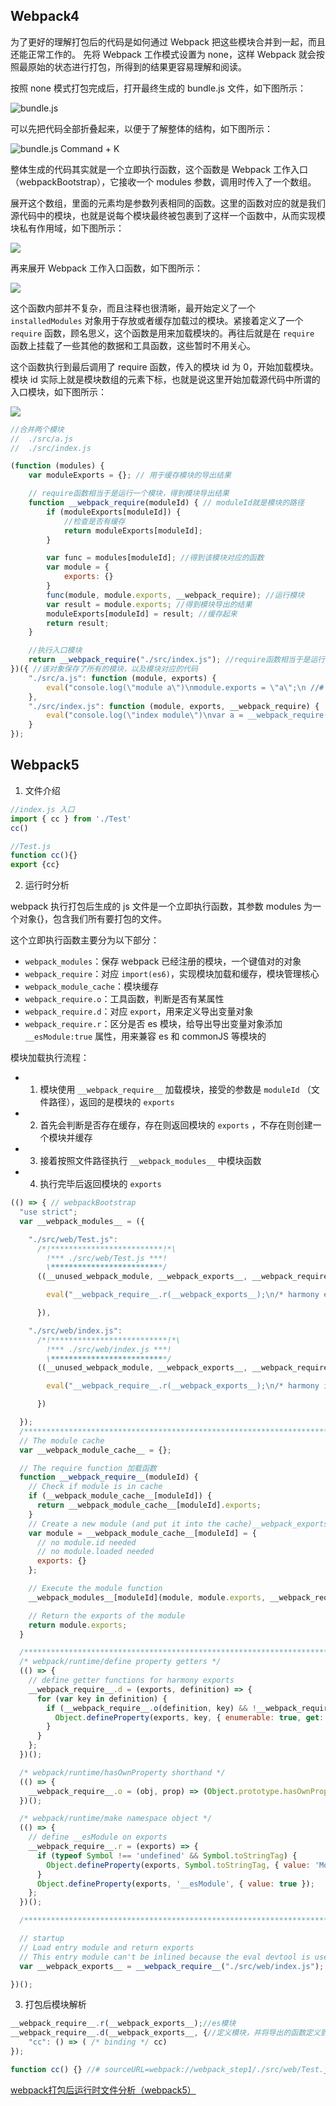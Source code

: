 ## Webpack4

为了更好的理解打包后的代码是如何通过 Webpack 把这些模块合并到一起，而且还能正常工作的。
先将 Webpack 工作模式设置为 none，这样 Webpack 就会按照最原始的状态进行打包，所得到的结果更容易理解和阅读。

按照 none 模式打包完成后，打开最终生成的 bundle.js 文件，如下图所示：

![bundle.js](https://s0.lgstatic.com/i/image3/M01/8B/13/Cgq2xl6dFMCAIUxiAAGa_XXbqjc578.png)

可以先把代码全部折叠起来，以便于了解整体的结构，如下图所示：

![bundle.js Command + K](https://s0.lgstatic.com/i/image3/M01/11/FD/Ciqah16dFM-AVj_BAABXnvvMgEs140.png)

整体生成的代码其实就是一个立即执行函数，这个函数是 Webpack 工作入口（webpackBootstrap），它接收一个 modules 参数，调用时传入了一个数组。

展开这个数组，里面的元素均是参数列表相同的函数。这里的函数对应的就是我们源代码中的模块，也就是说每个模块最终被包裹到了这样一个函数中，从而实现模块私有作用域，如下图所示：

![](https://s0.lgstatic.com/i/image3/M01/04/CE/CgoCgV6dFNiAE5w5AACemkpDN74095.png)

再来展开 Webpack 工作入口函数，如下图所示：

![](https://s0.lgstatic.com/i/image3/M01/8B/13/Cgq2xl6dFOOASkRMAAKy8jLkXaM933.png)

这个函数内部并不复杂，而且注释也很清晰，最开始定义了一个 `installedModules` 对象用于存放或者缓存加载过的模块。紧接着定义了一个 `require` 函数，顾名思义，这个函数是用来加载模块的。再往后就是在 `require` 函数上挂载了一些其他的数据和工具函数，这些暂时不用关心。

这个函数执行到最后调用了 require 函数，传入的模块 id 为 0，开始加载模块。模块 id 实际上就是模块数组的元素下标，也就是说这里开始加载源代码中所谓的入口模块，如下图所示：

![](https://s0.lgstatic.com/i/image3/M01/8B/13/Cgq2xl6dFOyAHCNzAAKy8jLkXaM393.png)

```javaScript
//合并两个模块
//  ./src/a.js
//  ./src/index.js

(function (modules) {
    var moduleExports = {}; // 用于缓存模块的导出结果

    // require函数相当于是运行一个模块，得到模块导出结果
    function __webpack_require(moduleId) { // moduleId就是模块的路径
        if (moduleExports[moduleId]) {
            //检查是否有缓存
            return moduleExports[moduleId];
        }

        var func = modules[moduleId]; //得到该模块对应的函数
        var module = {
            exports: {}
        }
        func(module, module.exports, __webpack_require); //运行模块
        var result = module.exports; //得到模块导出的结果
        moduleExports[moduleId] = result; //缓存起来
        return result;
    }

    //执行入口模块
    return __webpack_require("./src/index.js"); //require函数相当于是运行一个模块，得到模块导出结果
})({ //该对象保存了所有的模块，以及模块对应的代码
    "./src/a.js": function (module, exports) {
        eval("console.log(\"module a\")\nmodule.exports = \"a\";\n //# sourceURL=webpack:///./src/a.js")
    },
    "./src/index.js": function (module, exports, __webpack_require) {
        eval("console.log(\"index module\")\nvar a = __webpack_require(\"./src/a.js\")\na.abc();\nconsole.log(a)\n //# sourceURL=webpack:///./src/index.js")
    }
});
```

## Webpack5

1. 文件介绍

```javaScript
//index.js 入口
import { cc } from './Test'
cc()

//Test.js
function cc(){}
export {cc}
```

2. 运行时分析

webpack 执行打包后生成的 js 文件是一个立即执行函数，其参数 modules 为一个对象{}，包含我们所有要打包的文件。

这个立即执行函数主要分为以下部分：

- `webpack_modules`：保存 webpack 已经注册的模块，一个键值对的对象
- `webpack_require`：对应 `import(es6)`，实现模块加载和缓存，模块管理核心
- `webpack_module_cache`：模块缓存
- `webpack_require.o`：工具函数，判断是否有某属性
- `webpack_require.d`：对应 `export`，用来定义导出变量对象
- `webpack_require.r`：区分是否 es 模块，给导出导出变量对象添加`__esModule:true` 属性，用来兼容 es 和 commonJS 等模块的

模块加载执行流程：

- 1. 模块使用 `__webpack_require__` 加载模块，接受的参数是 `moduleId` （文件路径），返回的是模块的 `exports`

- 2. 首先会判断是否存在缓存，存在则返回模块的 `exports` ，不存在则创建一个模块并缓存

- 3. 接着按照文件路径执行 `__webpack_modules__` 中模块函数

- 4. 执行完毕后返回模块的 `exports`

```javaScript
(() => { // webpackBootstrap
  "use strict";
  var __webpack_modules__ = ({

    "./src/web/Test.js":
      /*!*************************!*\
        !*** ./src/web/Test.js ***!
        \*************************/
      ((__unused_webpack_module, __webpack_exports__, __webpack_require__) => {

        eval("__webpack_require__.r(__webpack_exports__);\n/* harmony export */ __webpack_require__.d(__webpack_exports__, {\n/* harmony export */   \"cc\": () => (/* binding */ cc)\n/* harmony export */ });\nfunction cc(){\n\n}\n\n\n\n//# sourceURL=webpack://webpack_step1/./src/web/Test.js?");

      }),

    "./src/web/index.js":
      /*!**************************!*\
        !*** ./src/web/index.js ***!
        \**************************/
      ((__unused_webpack_module, __webpack_exports__, __webpack_require__) => {

        eval("__webpack_require__.r(__webpack_exports__);\n/* harmony import */ var _Test__WEBPACK_IMPORTED_MODULE_0__ = __webpack_require__(/*! ./Test */ \"./src/web/Test.js\");\n// import { count } from './Count'\n\n\n// count()\n(0,_Test__WEBPACK_IMPORTED_MODULE_0__.cc)()\n\n// // 异步加载\n// import('./Number').then(({number}) => {\n//     number()\n// });\n\n// if(module.hot){\n//     module.hot.accept('./Number',()=>{\n//         const numberDiv = document.getElementById('mynumber')\n//         document.body.removeChild(numberDiv)\n//         number()\n//     })\n// }\n\nconsole.log('web!!!333')\n\n//# sourceURL=webpack://webpack_step1/./src/web/index.js?");

      })

  });
  /************************************************************************/
  // The module cache
  var __webpack_module_cache__ = {};

  // The require function 加载函数
  function __webpack_require__(moduleId) {
    // Check if module is in cache
    if (__webpack_module_cache__[moduleId]) {
      return __webpack_module_cache__[moduleId].exports;
    }
    // Create a new module (and put it into the cache)__webpack_exports__
    var module = __webpack_module_cache__[moduleId] = {
      // no module.id needed
      // no module.loaded needed
      exports: {}
    };

    // Execute the module function
    __webpack_modules__[moduleId](module, module.exports, __webpack_require__);

    // Return the exports of the module
    return module.exports;
  }

  /************************************************************************/
  /* webpack/runtime/define property getters */
  (() => {
    // define getter functions for harmony exports
    __webpack_require__.d = (exports, definition) => {
      for (var key in definition) {
        if (__webpack_require__.o(definition, key) && !__webpack_require__.o(exports, key)) {
          Object.defineProperty(exports, key, { enumerable: true, get: definition[key] });
        }
      }
    };
  })();

  /* webpack/runtime/hasOwnProperty shorthand */
  (() => {
    __webpack_require__.o = (obj, prop) => (Object.prototype.hasOwnProperty.call(obj, prop))
  })();

  /* webpack/runtime/make namespace object */
  (() => {
    // define __esModule on exports
    __webpack_require__.r = (exports) => {
      if (typeof Symbol !== 'undefined' && Symbol.toStringTag) {
        Object.defineProperty(exports, Symbol.toStringTag, { value: 'Module' });
      }
      Object.defineProperty(exports, '__esModule', { value: true });
    };
  })();

  /************************************************************************/

  // startup
  // Load entry module and return exports
  // This entry module can't be inlined because the eval devtool is used.
  var __webpack_exports__ = __webpack_require__("./src/web/index.js");

})();
```

3. 打包后模块解析

```javaScript
__webpack_require__.r(__webpack_exports__);//es模块
__webpack_require__.d(__webpack_exports__, {//定义模块，并将导出的函数定义到模块的导出变量export当中
    "cc": () => ( /* binding */ cc)
});

function cc() {} //# sourceURL=webpack://webpack_step1/./src/web/Test.js?
```

[webpack打包后运行时文件分析（webpack5）](https://github.com/wqhui/blog/issues/12)
